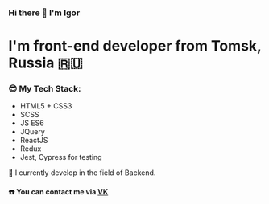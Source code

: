 ### Hi there 👋 I'm Igor
# I'm front-end developer from Tomsk, Russia :ru:

### :sunglasses: My Tech Stack:
- HTML5 + CSS3
- SCSS
- JS ES6
- JQuery
- ReactJS
- Redux
- Jest, Cypress for testing 

:horse: I currently develop in the field of Backend.

#### :phone: You can contact me via [VK](https://vk.com/time_to_mention_me)

<!--
**Ray-Janson/Ray-Janson** is a ✨ _special_ ✨ repository because its `README.md` (this file) appears on your GitHub profile.

Here are some ideas to get you started:

- 🔭 I’m currently working on ...
- 🌱 I’m currently learning ...
- 👯 I’m looking to collaborate on ...
- 🤔 I’m looking for help with ...
- 💬 Ask me about ...
- 📫 How to reach me: ...
- 😄 Pronouns: ...
- ⚡ Fun fact: ...
-->
